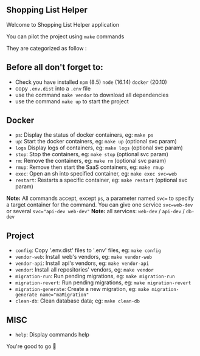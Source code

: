 ## Shopping List Helper

Welcome to Shopping List Helper application

You can pilot the project using `make` commands

They are categorized as follow :

## Before all don't forget to:

- Check you have installed `npm` (8.5) `node` (16.14) `docker` (20.10)
- copy `.env.dist` into a `.env` file
- use the command `make vendor` to download all dependencies
- use the command `make up` to start the project

## Docker

- `ps`: Display the status of docker containers, eg: `make ps`
- `up`: Start the docker containers, eg: `make up` (optional svc param)
- `logs` Display logs of containers, eg: `make logs` (optional svc param)
- `stop`: Stop the containers, eg: `make stop` (optional svc param)
- `rm`: Remove the containers, eg: `make rm` (optional svc param)
- `rmup`: Remove then start the SaaS containers, eg: `make rmup`
- `exec`: Open an sh into specified container, eg: `make exec svc=web`
- `restart`: Restarts a specific container, eg: `make restart` (optional svc param)

**Note:** All commands accept, except `ps`, a parameter named `svc=` to specify a target container for the command. You can give one service `svc=web-dev` or several `svc="api-dev web-dev"`
**Note:** all services: `web-dev` / `api-dev` / `db-dev`


## Project

- `config`: Copy '.env.dist' files to '.env' files, eg: `make config`
- `vendor-web`: Install web's vendors, eg: `make vendor-web`
- `vendor-api`: Install api's vendors, eg: `make vendor-api`
- `vendor`: Install all repositories' vendors, eg: `make vendor`
- `migration-run`: Run pending migrations, eg: `make migration-run`
- `migration-revert`: Run pending migrations, eg: `make migration-revert`
- `migration-generate`: Create a new migration, eg: `make migration-generate name="maMigration"`
- `clean-db`: Clean database data; eg: `make clean-db`

## MISC

- `help`: Display commands help

You're good to go 🦄
